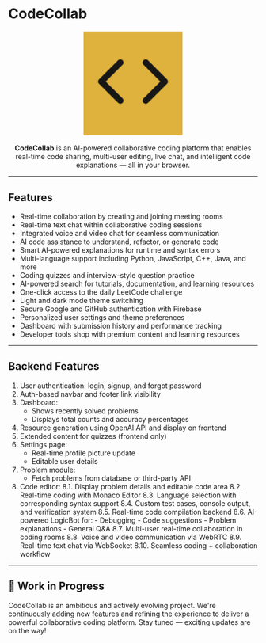 # CodeCollab

<p align="center">
  <img src="./public/logo.png" alt="CodeCollab Logo" width="200" />
</p>

<p align="center">
  <b>CodeCollab</b> is an AI-powered collaborative coding platform that enables real-time code sharing, multi-user editing, live chat, and intelligent code explanations — all in your browser.
</p>

---

## Features

- Real-time collaboration by creating and joining meeting rooms
- Real-time text chat within collaborative coding sessions
- Integrated voice and video chat for seamless communication
- AI code assistance to understand, refactor, or generate code
- Smart AI-powered explanations for runtime and syntax errors
- Multi-language support including Python, JavaScript, C++, Java, and more
- Coding quizzes and interview-style question practice
- AI-powered search for tutorials, documentation, and learning resources
- One-click access to the daily LeetCode challenge
- Light and dark mode theme switching
- Secure Google and GitHub authentication with Firebase
- Personalized user settings and theme preferences
- Dashboard with submission history and performance tracking
- Developer tools shop with premium content and learning resources

---

## Backend Features

1. User authentication: login, signup, and forgot password
2. Auth-based navbar and footer link visibility
3. Dashboard:
   - Shows recently solved problems
   - Displays total counts and accuracy percentages
4. Resource generation using OpenAI API and display on frontend
5. Extended content for quizzes (frontend only)
6. Settings page:
   - Real-time profile picture update
   - Editable user details
7. Problem module:
   - Fetch problems from database or third-party API
8. Code editor:
   8.1. Display problem details and editable code area
   8.2. Real-time coding with Monaco Editor
   8.3. Language selection with corresponding syntax support
   8.4. Custom test cases, console output, and verification system
   8.5. Real-time code compilation backend
   8.6. AI-powered LogicBot for: - Debugging - Code suggestions - Problem explanations - General Q&A
   8.7. Multi-user real-time collaboration in coding rooms
   8.8. Voice and video communication via WebRTC
   8.9. Real-time text chat via WebSocket
   8.10. Seamless coding + collaboration workflow

---

## 🚧 Work in Progress

CodeCollab is an ambitious and actively evolving project. We're continuously adding new features and refining the experience to deliver a powerful collaborative coding platform. Stay tuned — exciting updates are on the way!
